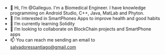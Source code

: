 - 👋 Hi, I’m @Galleguo. I'm a Biomedical Engineer. I have knowledge programming on Android Studio, C++, Java, MatLab and Phyton.
- 👀 I’m interested in SmartPhones Apps to improve health and good habits
- 🌱 I’m currently learning Solidity
- 💞️ I’m looking to collaborate on BlockChain projects and SmartPhone apps
- 📫 You can reach me sending an email to salvadoressantiago@gmail.com

<!---
Galleguo/Galleguo is a ✨ special ✨ repository because its `README.md` (this file) appears on your GitHub profile.
You can click the Preview link to take a look at your changes.
--->
